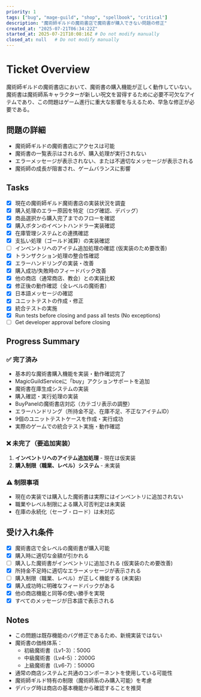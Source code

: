 ```yaml
---
priority: 1
tags: ["bug", "mage-guild", "shop", "spellbook", "critical"]
description: "魔術師ギルドの魔術書店で魔術書が購入できない問題の修正"
created_at: "2025-07-21T06:34:22Z"
started_at: 2025-07-21T10:08:16Z # Do not modify manually
closed_at: null   # Do not modify manually
---
```


# Ticket Overview

魔術師ギルドの魔術書店において、魔術書の購入機能が正しく動作していない。魔術書は魔術師系キャラクターが新しい呪文を習得するために必要不可欠なアイテムであり、この問題はゲーム進行に重大な影響を与えるため、早急な修正が必要である。

## 問題の詳細
- 魔術師ギルドの魔術書店にアクセスは可能
- 魔術書の一覧表示はされるが、購入処理が実行されない
- エラーメッセージが表示されない、または不適切なメッセージが表示される
- 魔術師の成長が阻害され、ゲームバランスに影響

## Tasks

- [x] 現在の魔術師ギルド魔術書店の実装状況を調査
- [x] 購入処理のエラー原因を特定（ログ確認、デバッグ）
- [x] 商品選択から購入完了までのフローを確認
- [x] 購入ボタンのイベントハンドラー実装確認
- [x] 在庫管理システムとの連携確認
- [x] 支払い処理（ゴールド減算）の実装確認
- [ ] インベントリへのアイテム追加処理の確認 (仮実装のため要改善)
- [x] トランザクション処理の整合性確認
- [x] エラーハンドリングの実装・改善
- [x] 購入成功/失敗時のフィードバック改善
- [x] 他の商店（通常商店、教会）との実装比較
- [x] 修正後の動作確認（全レベルの魔術書）
- [x] 日本語メッセージの確認
- [x] ユニットテストの作成・修正
- [x] 統合テストの実施
- [x] Run tests before closing and pass all tests (No exceptions)
- [ ] Get developer approval before closing

## Progress Summary

### ✅ 完了済み
- 基本的な魔術書購入機能を実装・動作確認完了
- MagicGuildServiceに「buy」アクションサポートを追加
- 魔術書在庫生成システムの実装
- 購入確認・実行処理の実装
- BuyPanelの魔術書店対応（カテゴリ表示の調整）
- エラーハンドリング（所持金不足、在庫不足、不正なアイテムID）
- 9個のユニットテストケースを作成・実行成功
- 実際のゲームでの統合テスト実施・動作確認

### ❌ 未完了（要追加実装）
1. **インベントリへのアイテム追加処理** - 現在は仮実装
2. **購入制限（職業、レベル）システム** - 未実装

### ⚠️ 制限事項
- 現在の実装では購入した魔術書は実際にはインベントリに追加されない
- 職業やレベル制限による購入可否判定は未実装
- 在庫の永続化（セーブ・ロード）は未対応

## 受け入れ条件
- [x] 魔術書店で全レベルの魔術書が購入可能
- [x] 購入時に適切な金額が引かれる
- [ ] 購入した魔術書がインベントリに追加される (仮実装のため要改善)
- [x] 所持金不足時に適切なエラーメッセージが表示される
- [ ] 購入制限（職業、レベル）が正しく機能する (未実装)
- [x] 購入成功時に明確なフィードバックがある
- [x] 他の商店機能と同等の使い勝手を実現
- [x] すべてのメッセージが日本語で表示される

## Notes

- この問題は既存機能のバグ修正であるため、新規実装ではない
- 魔術書の価格体系：
  - 初級魔術書（Lv1-3）：500G
  - 中級魔術書（Lv4-5）：2000G
  - 上級魔術書（Lv6-7）：5000G
- 通常の商店システムと共通のコンポーネントを使用している可能性
- 魔術師ギルド特有の制限（魔術師系のみ購入可能）を考慮
- デバッグ時は商店の基本機能から確認することを推奨
